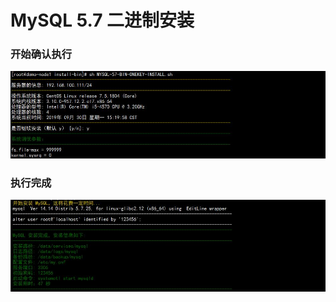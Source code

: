 # MySQL 5.7 二进制安装

### 开始确认执行
![avatar](images/mysql-1.jpg)

### 执行完成
![avatar](images/mysql-2.jpg)

